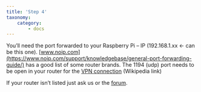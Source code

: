 ```yaml
---
title: 'Step 4'
taxonomy:
    category:
        - docs
---
```


You’ll need the port forwarded to your Raspberry Pi – IP (192.168.1.xx <- can be this one). [www.noip.com](https://www.noip.com/support/knowledgebase/general-port-forwarding-guide/) has a good list of some router brands. The 1194 (udp) port needs to be open in your router for the [VPN connection](https://en.wikipedia.org/wiki/OpenVPN) (Wikipedia link)

If your router isn’t listed just ask us or the [forum](https://forum.pwoss.xyz/).